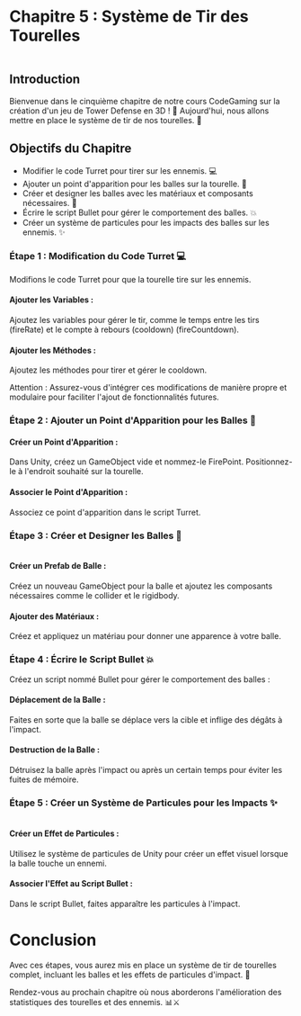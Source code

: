 # Chapitre 5 : Système de Tir des Tourelles

![]()

## Introduction

Bienvenue dans le cinquième chapitre de notre cours CodeGaming sur la création d'un jeu de Tower Defense en 3D ! 🚀 Aujourd'hui, nous allons mettre en place le système de tir de nos tourelles. 🔫

## Objectifs du Chapitre

- Modifier le code Turret pour tirer sur les ennemis. 💻
- Ajouter un point d'apparition pour les balles sur la tourelle. 📍
- Créer et designer les balles avec les matériaux et composants nécessaires. 🌌
- Écrire le script Bullet pour gérer le comportement des balles. 💥
- Créer un système de particules pour les impacts des balles sur les ennemis. ✨

### Étape 1 : Modification du Code Turret 💻
Modifions le code Turret pour que la tourelle tire sur les ennemis.

#### Ajouter les Variables :
Ajoutez les variables pour gérer le tir, comme le temps entre les tirs (fireRate) et le compte à rebours (cooldown) (fireCountdown).

#### Ajouter les Méthodes :
Ajoutez les méthodes pour tirer et gérer le cooldown.

Attention : Assurez-vous d'intégrer ces modifications de manière propre et modulaire pour faciliter l'ajout de fonctionnalités futures.

### Étape 2 : Ajouter un Point d'Apparition pour les Balles 📍

#### Créer un Point d'Apparition :
Dans Unity, créez un GameObject vide et nommez-le FirePoint. Positionnez-le à l'endroit souhaité sur la tourelle.

#### Associer le Point d'Apparition :
Associez ce point d'apparition dans le script Turret.

### Étape 3 : Créer et Designer les Balles 🌌

![]()

#### Créer un Prefab de Balle :
Créez un nouveau GameObject pour la balle et ajoutez les composants nécessaires comme le collider et le rigidbody.

#### Ajouter des Matériaux :
Créez et appliquez un matériau pour donner une apparence à votre balle.

### Étape 4 : Écrire le Script Bullet 💥
Créez un script nommé Bullet pour gérer le comportement des balles :

#### Déplacement de la Balle :
Faites en sorte que la balle se déplace vers la cible et inflige des dégâts à l'impact.

#### Destruction de la Balle :
Détruisez la balle après l'impact ou après un certain temps pour éviter les fuites de mémoire.

### Étape 5 : Créer un Système de Particules pour les Impacts ✨

![]()

#### Créer un Effet de Particules :
Utilisez le système de particules de Unity pour créer un effet visuel lorsque la balle touche un ennemi.

#### Associer l'Effet au Script Bullet :
Dans le script Bullet, faites apparaître les particules à l'impact.

# Conclusion
Avec ces étapes, vous aurez mis en place un système de tir de tourelles complet, incluant les balles et les effets de particules d'impact. 🚀

Rendez-vous au prochain chapitre où nous aborderons l'amélioration des statistiques des tourelles et des ennemis. 📊⚔️
